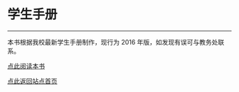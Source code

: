 

# 学生手册
---------


本书根据我校最新学生手册制作，现行为 2016 年版，如发现有误可与教务处联系。

[点此阅读本书](student.html#student/README)

[点此返回站点首页](index.html#README)